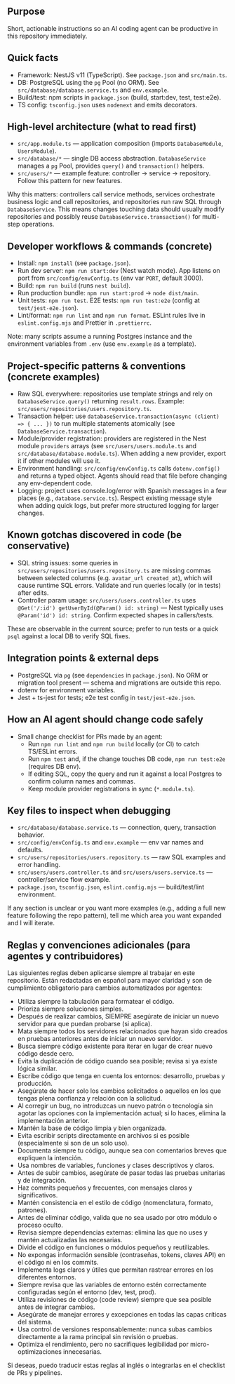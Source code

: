 ## Purpose
Short, actionable instructions so an AI coding agent can be productive in this repository immediately.

## Quick facts
- Framework: NestJS v11 (TypeScript). See `package.json` and `src/main.ts`.
- DB: PostgreSQL using the `pg` Pool (no ORM). See `src/database/database.service.ts` and `env.example`.
- Build/test: npm scripts in `package.json` (build, start:dev, test, test:e2e).
- TS config: `tsconfig.json` uses `nodenext` and emits decorators.

## High-level architecture (what to read first)
- `src/app.module.ts` — application composition (imports `DatabaseModule`, `UsersModule`).
- `src/database/*` — single DB access abstraction. `DatabaseService` manages a `pg` Pool, provides `query()` and `transaction()` helpers.
- `src/users/*` — example feature: controller -> service -> repository. Follow this pattern for new features.

Why this matters: controllers call service methods, services orchestrate business logic and call repositories, and repositories run raw SQL through `DatabaseService`. This means changes touching data should usually modify repositories and possibly reuse `DatabaseService.transaction()` for multi-step operations.

## Developer workflows & commands (concrete)
- Install: `npm install` (see `package.json`).
- Run dev server: `npm run start:dev` (Nest watch mode). App listens on port from `src/config/envConfig.ts` (env var `PORT`, default 3000).
- Build: `npm run build` (runs `nest build`).
- Run production bundle: `npm run start:prod` -> `node dist/main`.
- Unit tests: `npm run test`. E2E tests: `npm run test:e2e` (config at `test/jest-e2e.json`).
- Lint/format: `npm run lint` and `npm run format`. ESLint rules live in `eslint.config.mjs` and Prettier in `.prettierrc`.

Note: many scripts assume a running Postgres instance and the environment variables from `.env` (use `env.example` as a template).

## Project-specific patterns & conventions (concrete examples)
- Raw SQL everywhere: repositories use template strings and rely on `DatabaseService.query()` returning `result.rows`. Example: `src/users/repositories/users.repository.ts`.
- Transaction helper: use `databaseService.transaction(async (client) => { ... })` to run multiple statements atomically (see `DatabaseService.transaction`).
- Module/provider registration: providers are registered in the Nest module `providers` arrays (see `src/users/users.module.ts` and `src/database/database.module.ts`). When adding a new provider, export it if other modules will use it.
- Environment handling: `src/config/envConfig.ts` calls `dotenv.config()` and returns a typed object. Agents should read that file before changing any env-dependent code.
- Logging: project uses console.log/error with Spanish messages in a few places (e.g., `database.service.ts`). Respect existing message style when adding quick logs, but prefer more structured logging for larger changes.

## Known gotchas discovered in code (be conservative)
- SQL string issues: some queries in `src/users/repositories/users.repository.ts` are missing commas between selected columns (e.g. `avatar_url created_at`), which will cause runtime SQL errors. Validate and run queries locally (or in tests) after edits.
- Controller param usage: `src/users/users.controller.ts` uses `@Get('/:id') getUserById(@Param() id: string)` — Nest typically uses `@Param('id') id: string`. Confirm expected shapes in callers/tests.

These are observable in the current source; prefer to run tests or a quick `psql` against a local DB to verify SQL fixes.

## Integration points & external deps
- PostgreSQL via `pg` (see `dependencies` in `package.json`). No ORM or migration tool present — schema and migrations are outside this repo.
- dotenv for environment variables.
- Jest + ts-jest for tests; e2e test config in `test/jest-e2e.json`.

## How an AI agent should change code safely
- Small change checklist for PRs made by an agent:
  - Run `npm run lint` and `npm run build` locally (or CI) to catch TS/ESLint errors.
  - Run `npm test` and, if the change touches DB code, `npm run test:e2e` (requires DB env).
  - If editing SQL, copy the query and run it against a local Postgres to confirm column names and commas.
  - Keep module provider registrations in sync (`*.module.ts`).

## Key files to inspect when debugging
- `src/database/database.service.ts` — connection, query, transaction behavior.
- `src/config/envConfig.ts` and `env.example` — env var names and defaults.
- `src/users/repositories/users.repository.ts` — raw SQL examples and error handling.
- `src/users/users.controller.ts` and `src/users/users.service.ts` — controller/service flow example.
- `package.json`, `tsconfig.json`, `eslint.config.mjs` — build/test/lint environment.

If any section is unclear or you want more examples (e.g., adding a full new feature following the repo pattern), tell me which area you want expanded and I will iterate.

## Reglas y convenciones adicionales (para agentes y contribuidores)

Las siguientes reglas deben aplicarse siempre al trabajar en este repositorio. Están redactadas en español para mayor claridad y son de cumplimiento obligatorio para cambios automatizados por agentes:

- Utiliza siempre la tabulación para formatear el código.
- Prioriza siempre soluciones simples.
- Después de realizar cambios, SIEMPRE asegúrate de iniciar un nuevo servidor para que puedan probarse (si aplica).
- Mata siempre todos los servidores relacionados que hayan sido creados en pruebas anteriores antes de iniciar un nuevo servidor.
- Busca siempre código existente para iterar en lugar de crear nuevo código desde cero.
- Evita la duplicación de código cuando sea posible; revisa si ya existe lógica similar.
- Escribe código que tenga en cuenta los entornos: desarrollo, pruebas y producción.
- Asegúrate de hacer solo los cambios solicitados o aquellos en los que tengas plena confianza y relación con la solicitud.
- Al corregir un bug, no introduzcas un nuevo patrón o tecnología sin agotar las opciones con la implementación actual; si lo haces, elimina la implementación anterior.
- Mantén la base de código limpia y bien organizada.
- Evita escribir scripts directamente en archivos si es posible (especialmente si son de un solo uso).
- Documenta siempre tu código, aunque sea con comentarios breves que expliquen la intención.
- Usa nombres de variables, funciones y clases descriptivos y claros.
- Antes de subir cambios, asegúrate de pasar todas las pruebas unitarias y de integración.
- Haz commits pequeños y frecuentes, con mensajes claros y significativos.
- Mantén consistencia en el estilo de código (nomenclatura, formato, patrones).
- Antes de eliminar código, valida que no sea usado por otro módulo o proceso oculto.
- Revisa siempre dependencias externas: elimina las que no uses y mantén actualizadas las necesarias.
- Divide el código en funciones o módulos pequeños y reutilizables.
- No expongas información sensible (contraseñas, tokens, claves API) en el código ni en los commits.
- Implementa logs claros y útiles que permitan rastrear errores en los diferentes entornos.
- Siempre revisa que las variables de entorno estén correctamente configuradas según el entorno (dev, test, prod).
- Utiliza revisiones de código (code review) siempre que sea posible antes de integrar cambios.
- Asegúrate de manejar errores y excepciones en todas las capas críticas del sistema.
- Usa control de versiones responsablemente: nunca subas cambios directamente a la rama principal sin revisión o pruebas.
- Optimiza el rendimiento, pero no sacrifiques legibilidad por micro-optimizaciones innecesarias.

Si deseas, puedo traducir estas reglas al inglés o integrarlas en el checklist de PRs y pipelines.

